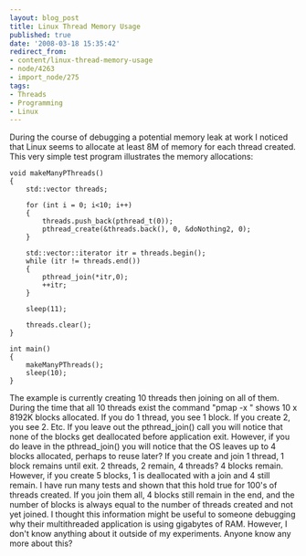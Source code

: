 ```yaml
---
layout: blog_post
title: Linux Thread Memory Usage
published: true
date: '2008-03-18 15:35:42'
redirect_from:
- content/linux-thread-memory-usage
- node/4263
- import_node/275
tags:
- Threads
- Programming
- Linux
---
```


During the course of debugging a potential memory leak at work I noticed that Linux seems to allocate at least 8M of memory for each thread created. This very simple test program illustrates the memory allocations:

    void makeManyPThreads()
    {
        std::vector threads;

        for (int i = 0; i<10; i++)
        {
            threads.push_back(pthread_t(0));
            pthread_create(&threads.back(), 0, &doNothing2, 0);
        }

        std::vector::iterator itr = threads.begin();
        while (itr != threads.end())
        {
            pthread_join(*itr,0);
            ++itr;
        }

        sleep(11);

        threads.clear();
    }

    int main()
    {
        makeManyPThreads();
        sleep(10);
    }

The example is currently creating 10 threads then joining on all of them. During the time that all 10 threads exist the command "pmap -x " shows 10 x 8192K blocks allocated. If you do 1 thread, you see 1 block. If you create 2, you see 2. Etc. If you leave out the pthread_join() call you will notice that none of the blocks get deallocated before application exit. However, if you do leave in the pthread_join() you will notice that the OS leaves up to 4 blocks allocated, perhaps to reuse later? If you create and join 1 thread, 1 block remains until exit. 2 threads, 2 remain, 4 threads? 4 blocks remain. However, if you create 5 blocks, 1 is deallocated with a join and 4 still remain. I have run many tests and shown that this hold true for 100's of threads created. If you join them all, 4 blocks still remain in the end, and the number of blocks is always equal to the number of threads created and not yet joined. I thought this information might be useful to someone debugging why their multithreaded application is using gigabytes of RAM. However, I don't know anything about it outside of my experiments. Anyone know any more about this?
